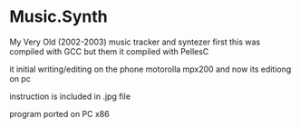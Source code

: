 Music.Synth
===========

My Very Old (2002-2003) music tracker and syntezer
first this was compiled with GCC but them it compiled with PellesC

it initial writing/editing on the phone motorolla mpx200 and now its editiong on pc 

instruction is included in .jpg file

program ported on PC x86 
